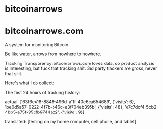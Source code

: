 # bitcoinarrows
bitcoinarrows.com
==========

A system for monitoring Bitcoin.

Be like water, arrows from nowhere to nowhere.

Tracking Transparency:
bitcoinarrows.com loves data, so product analysis is interesting, but fuck that tracking shit.
3rd party trackers are gross, never that shit.

Here's what I do collect:

The first 24 hours of tracking history: 

actual:
['63f6e418-8848-496d-a11f-40e6ca654689', {'visits': 6},
 'be0d5a57-0222-4f7b-b46c-e3f704eb395b', {'visits': 48},
 'e7c7dcf4-5cb2-4bb5-a75f-35cfb9744a22', {'visits': 9}]

translated:
[testing on my home computer, cell phone, and tablet]
